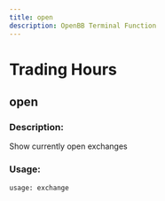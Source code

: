 ```yaml
---
title: open
description: OpenBB Terminal Function
---
```


# Trading Hours

## open

### Description: 

Show currently open exchanges

### Usage: 
```python
usage: exchange
```



